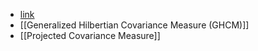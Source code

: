 - [link](https://www.repository.cam.ac.uk/handle/1810/346132)
- [[Generalized Hilbertian Covariance Measure (GHCM)]]
- [[Projected Covariance Measure]]